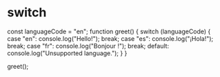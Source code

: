 
# switch

  
const languageCode = "en";
        function greet() {
          switch (languageCode) {
            case "en":
              console.log("Hello!");
              break;
            case "es":
              console.log("¡Hola!");
              break;
            case "fr":
              console.log("Bonjour !");
              break;
            default:
              console.log("Unsupported language.");
          }
        }
        
    
greet();
